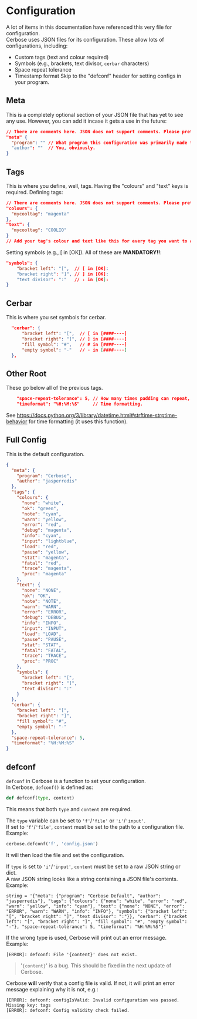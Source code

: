 # Configuration
A lot of items in this documentation have referenced this very file for configuration.  
Cerbose uses JSON files for its configuration. These allow lots of configurations, including:
- Custom tags (text and colour required)
- Symbols (e.g., brackets, text divisor, `cerbar` characters)
- Space repeat tolerance
- Timestamp format
Skip to the "defconf" header for setting configs in your program.

## Meta
This is a completely optional section of your JSON file that has yet to see any use. However, you can add it incase it gets a use in the future:
```json
// There are comments here. JSON does not support comments. Please pretend that it does.
"meta" {
  "program": "" // What program this configuration was primarily made for.
  "author": ""  // You, obviously.
}
```

## Tags
This is where you define, well, tags. Having the "colours" and "text" keys is required. Defining tags:
```json
// There are comments here. JSON does not support comments. Please pretend that it does.
"colours": {
  "mycooltag": "magenta"
},
"text": {
  "mycooltag": "COOLIO"
}
// Add your tag's colour and text like this for every tag you want to add.
```
Setting symbols (e.g., [ in [OK]). All of these are **MANDATORY!!**:
```json
"symbols": {
    "bracket left": "[",  // [ in [OK]:
    "bracket right": "]", // ] in [OK]:
    "text divisor": ":"   // : in [OK]:
}
```

## Cerbar
This is where you set symbols for cerbar.
```json
  "cerbar": {
      "bracket left": "[",  // [ in [####----]
      "bracket right": "]", // ] in [####----]
      "fill symbol": "#",   // # in [####----]
      "empty symbol": "-"   // - in [####----]
  },
```

## Other Root
These go below all of the previous tags.
```json
    "space-repeat-tolerance": 5, // How many times padding can repeat, see cprint.md
    "timeformat": "%H:%M:%S"     // Time formatting.
```
See https://docs.python.org/3/library/datetime.html#strftime-strptime-behavior for time formatting (it uses this function).

## Full Config
This is the default configuration.
```json
{
  "meta": {
    "program": "Cerbose",
    "author": "jasperredis"
  },
  "tags": {
    "colours": {
      "none": "white",
      "ok": "green",
      "note": "cyan",
      "warn": "yellow",
      "error": "red",
      "debug": "magenta",
      "info": "cyan",
      "input": "lightblue",
      "load": "red",
      "pause": "yellow",
      "stat": "magenta",
      "fatal": "red",
      "trace": "magenta",
      "proc": "magenta"
    },
    "text": {
      "none": "NONE",
      "ok": "OK",
      "note": "NOTE",
      "warn": "WARN",
      "error": "ERROR",
      "debug": "DEBUG",
      "info": "INFO",
      "input": "INPUT",
      "load": "LOAD",
      "pause": "PAUSE",
      "stat": "STAT",
      "fatal": "FATAL",
      "trace": "TRACE",
      "proc": "PROC"
    },
    "symbols": {
      "bracket left": "[",
      "bracket right": "]",
      "text divisor": ":"
    }
  },
  "cerbar": {
    "bracket left": "[",
    "bracket right": "]",
    "fill symbol": "#",
    "empty symbol": "-"
  },
  "space-repeat-tolerance": 5,
  "timeformat": "%H:%M:%S"
}
```

## defconf
`defconf` in Cerbose is a function to set your configuration.  
In Cerbose, `defconf()` is defined as:
```python
def defconf(type, content)
```
This means that both `type` and `content` are required.  

The `type` variable can be set to `'f'`/`'file'` or `'i'`/`'input'`.  
If set to `'f'`/`'file'`, `content` must be set to the path to a configuration file.  
Example:
```python
cerbose.defconf('f', 'config.json')
```
It will then load the file and set the configuration.  

If `type` is set to `'i'`/`'input'`, `content` must be set to a raw JSON string or dict.  
A raw JSON string looks like a string containing a JSON file's contents.  
Example:
```
string = '{"meta": {"program": "Cerbose Default", "author": "jasperredis"}, "tags": {"colours": {"none": "white", "error": "red", "warn": "yellow", "info": "cyan"}, "text": {"none": "NONE", "error": "ERROR", "warn": "WARN", "info": "INFO"}, "symbols": {"bracket left": "[", "bracket right": "]", "text divisor": ":"}}, "cerbar": {"bracket left": "[", "bracket right": "]", "fill symbol": "#", "empty symbol": "-"}, "space-repeat-tolerance": 5, "timeformat": "%H:%M:%S"}'
```

If the wrong type is used, Cerbose will print out an error message.  
Example:
```plaintext
[ERROR]: defconf: File '{content}' does not exist.
```
> '`{content}`' is a bug. This should be fixed in the next update of Cerbose.

Cerbose **will** verify that a config file is valid. If not, it will print an error message explaining why it is not, e.g.:
```plaintext
[ERROR]: defconf: configIsValid: Invalid configuration was passed. Missing key: tags
[ERROR]: defconf: Config validity check failed.
```

